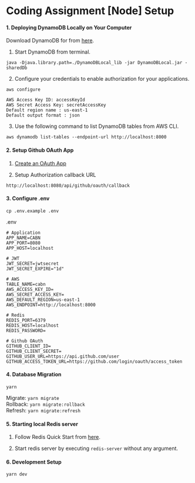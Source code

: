 # Coding Assignment [Node] Setup

#### 1. Deploying DynamoDB Locally on Your Computer

Download DynamoDB for from [here](https://docs.aws.amazon.com/amazondynamodb/latest/developerguide/DynamoDBLocal.DownloadingAndRunning.html).

1. Start DynamoDB from terminal.

```
java -Djava.library.path=./DynamoDBLocal_lib -jar DynamoDBLocal.jar -sharedDb
```

2. Configure your credentials to enable authorization for your applications.

```
aws configure

AWS Access Key ID: accessKeyId
AWS Secret Access Key: secretAccessKey
Default region name : us-east-1
Default output format : json
```

3.  Use the following command to list DynamoDB tables from AWS CLI.

```
aws dynamodb list-tables --endpoint-url http://localhost:8000
```

#### 2. Setup Github OAuth App

1. [Create an OAuth App](https://docs.github.com/en/developers/apps/building-oauth-apps/creating-an-oauth-app)

2. Setup Authorization callback URL

```
http://localhost:8080/api/github/oauth/callback
```

#### 3. Configure .env

```
cp .env.example .env
```

.env

```
# Application
APP_NAME=CABN
APP_PORT=8080
APP_HOST=localhost

# JWT
JWT_SECRET=jwtsecret
JWT_SECRET_EXPIRE="1d"

# AWS
TABLE_NAME=cabn
AWS_ACCESS_KEY_ID=
AWS_SECRET_ACCESS_KEY=
AWS_DEFAULT_REGION=us-east-1
AWS_ENDPOINT=http://localhost:8000

# Redis
REDIS_PORT=6379
REDIS_HOST=localhost
REDIS_PASSWORD=

# Github OAuth
GITHUB_CLIENT_ID=
GITHUB_CLIENT_SECRET=
GITHUB_USER_URL=https://api.github.com/user
GITHUB_ACCESS_TOKEN_URL=https://github.com/login/oauth/access_token

```

#### 4. Database Migration

```
yarn
```

Migrate: `yarn migrate`\
Rollback: `yarn migrate:rollback`\
Refresh: `yarn migrate:refresh`

#### 5. Starting local Redis server

1. Follow Redis Quick Start from [here](https://redis.io/topics/quickstart).

2. Start redis server by executing `redis-server` without any argument.

#### 6. Development Setup

```
yarn dev
```

